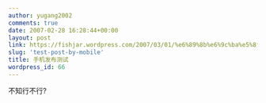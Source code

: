```yaml
---
author: yugang2002
comments: true
date: 2007-02-28 16:28:44+00:00
layout: post
link: https://fishjar.wordpress.com/2007/03/01/%e6%89%8b%e6%9c%ba%e5%8f%91%e5%b8%83%e6%b5%8b%e8%af%95/
slug: 'test-post-by-mobile'
title: 手机发布测试
wordpress_id: 66
---
```


不知行不行?  


